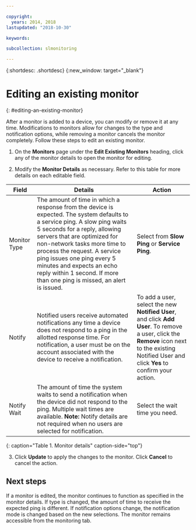 ```yaml
---

copyright:
  years: 2014, 2018
lastupdated: "2018-10-30"

keywords:

subcollection: slmonitoring

---
```


{:shortdesc: .shortdesc}
{:new_window: target="_blank"}

# Editing an existing monitor
{: #editing-an-existing-monitor}

After a monitor is added to a device, you can modify or remove it at any time. Modifications to monitors allow for changes to the type and notification options, while removing a monitor cancels the monitor completely. Follow these steps to edit an existing monitor.

1. On the **Monitors** page under the **Edit Existing Monitors** heading, click any of the monitor details to open the monitor for editing.

2. Modify the **Monitor Details** as necessary. Refer to this table for more details on each editable field.

|Field|Details|Action|
|---|---|---|
|Monitor Type|The amount of time in which a response from the device is expected. The system defaults to a service ping. A slow ping waits 5 seconds for a reply, allowing servers that are optimized for non-network tasks more time to process the request. A service ping issues one ping every 5 minutes and expects an echo reply within 1 second. If more than one ping is missed, an alert is issued.|Select from **Slow Ping** or **Service Ping**.|
|Notify| Notified users receive automated notifications any time a device does not respond to a ping in the allotted response time. For notification, a user must be on the account associated with the device to receive a notification.|To add a user, select the new **Notified User**, and click **Add User**. To remove a user, click the **Remove** icon next to the existing Notified User and click **Yes** to confirm your action.|
|Notify Wait|The amount of time the system waits to send a notification when the device did not respond to the ping. Multiple wait times are available. **Note:** Notify details are not required when no users are selected for notification. |Select the wait time you need.|
{: caption="Table 1. Monitor details" caption-side="top"}

3. Click **Update** to apply the changes to the monitor. Click  **Cancel** to cancel the action.

## Next steps

If a monitor is edited, the monitor continues to function as specified in the monitor details. If type is changed, the amount of time to receive the expected ping is different. If notification options change, the notification mode is changed based on the new selections. The monitor remains accessible from the monitoring tab.
